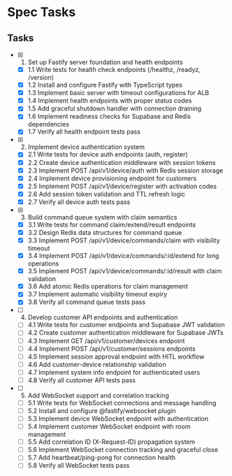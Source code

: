 # Spec Tasks

## Tasks

- [x] 1. Set up Fastify server foundation and health endpoints
  - [x] 1.1 Write tests for health check endpoints (/healthz, /readyz, /version)
  - [x] 1.2 Install and configure Fastify with TypeScript types
  - [x] 1.3 Implement basic server with timeout configurations for ALB
  - [x] 1.4 Implement health endpoints with proper status codes
  - [x] 1.5 Add graceful shutdown handler with connection draining
  - [x] 1.6 Implement readiness checks for Supabase and Redis dependencies
  - [x] 1.7 Verify all health endpoint tests pass

- [x] 2. Implement device authentication system
  - [x] 2.1 Write tests for device auth endpoints (auth, register)
  - [x] 2.2 Create device authentication middleware with session tokens
  - [x] 2.3 Implement POST /api/v1/device/auth with Redis session storage
  - [x] 2.4 Implement device provisioning endpoint for customers
  - [x] 2.5 Implement POST /api/v1/device/register with activation codes
  - [x] 2.6 Add session token validation and TTL refresh logic
  - [x] 2.7 Verify all device auth tests pass

- [x] 3. Build command queue system with claim semantics
  - [x] 3.1 Write tests for command claim/extend/result endpoints
  - [x] 3.2 Design Redis data structures for command queue
  - [x] 3.3 Implement POST /api/v1/device/commands/claim with visibility timeout
  - [x] 3.4 Implement POST /api/v1/device/commands/:id/extend for long operations
  - [x] 3.5 Implement POST /api/v1/device/commands/:id/result with claim validation
  - [x] 3.6 Add atomic Redis operations for claim management
  - [x] 3.7 Implement automatic visibility timeout expiry
  - [x] 3.8 Verify all command queue tests pass

- [ ] 4. Develop customer API endpoints and authentication
  - [ ] 4.1 Write tests for customer endpoints and Supabase JWT validation
  - [ ] 4.2 Create customer authentication middleware for Supabase JWTs
  - [ ] 4.3 Implement GET /api/v1/customer/devices endpoint
  - [ ] 4.4 Implement POST /api/v1/customer/sessions endpoints
  - [ ] 4.5 Implement session approval endpoint with HITL workflow
  - [ ] 4.6 Add customer-device relationship validation
  - [ ] 4.7 Implement system info endpoint for authenticated users
  - [ ] 4.8 Verify all customer API tests pass

- [ ] 5. Add WebSocket support and correlation tracking
  - [ ] 5.1 Write tests for WebSocket connections and message handling
  - [ ] 5.2 Install and configure @fastify/websocket plugin
  - [ ] 5.3 Implement device WebSocket endpoint with authentication
  - [ ] 5.4 Implement customer WebSocket endpoint with room management
  - [ ] 5.5 Add correlation ID (X-Request-ID) propagation system
  - [ ] 5.6 Implement WebSocket connection tracking and graceful close
  - [ ] 5.7 Add heartbeat/ping-pong for connection health
  - [ ] 5.8 Verify all WebSocket tests pass
